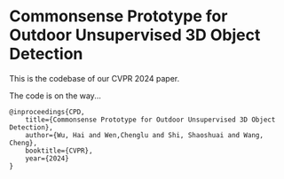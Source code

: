 # Commonsense Prototype for Outdoor Unsupervised 3D Object Detection

This is the codebase of our CVPR 2024 paper.

The code is on the way...

```
@inproceedings{CPD,
    title={Commonsense Prototype for Outdoor Unsupervised 3D Object Detection},
    author={Wu, Hai and Wen,Chenglu and Shi, Shaoshuai and Wang, Cheng},
    booktitle={CVPR},
    year={2024}
}
```
